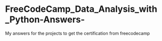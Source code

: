 # FreeCodeCamp_Data_Analysis_with_Python-Answers-
My answers for the projects to get the certification from freecodecamp
